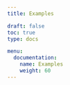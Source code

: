 ```yaml
---
title: Examples

draft: false
toc: true
type: docs

menu:
  documentation:
    name: Examples
    weight: 60
---
```

